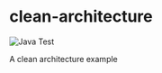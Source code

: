 # clean-architecture

![Java Test](https://github.com/npatmaja/clean-architecture/workflows/Java%20Test/badge.svg?event=push)

A clean architecture example

